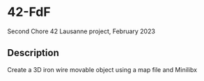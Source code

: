 # 42-FdF
Second Chore 42 Lausanne project, February 2023
## Description
Create a 3D iron wire movable object using a map file and Minilibx
